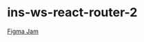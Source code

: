 # ins-ws-react-router-2

[Figma Jam](https://www.figma.com/file/V0XqfglZpx7W2h9lQDemTg/React-Router-Instructor-Workshop-2?node-id=3%3A2)

